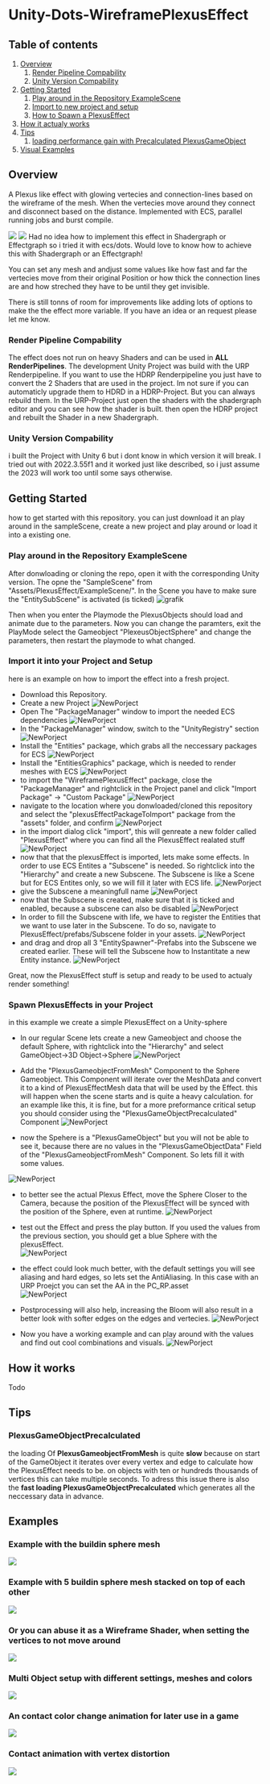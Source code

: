 # Unity-Dots-WireframePlexusEffect

## Table of contents ##
1. [Overview](#overview)
    1. [Render Pipeline Compability](#renderpipeline)
    2. [Unity Version Compability](#unityversion)
2. [Getting Started](#gettingstarted)
    1. [Play around in the Repository ExampleScene](#examplescene)
    2. [Import to new project and setup](#import)
    3. [How to Spawn a PlexusEffect](#spawn)
3. [How it actualy works](#implementation)
4. [Tips](#tips)
    1. [loading performance gain with Precalculated PlexusGameObject ](#precalculated)
5. [Visual Examples](#examples)

  
## Overview <a name="overview"></a>

A Plexus like effect with glowing vertecies and connection-lines based on the wireframe of the mesh. When the vertecies move around they connect and disconnect based on the distance. Implemented with ECS, parallel running jobs and burst compile.

![](https://github.com/Strieglitz/Unity-Dots-WireframePlexusEffect/blob/main/effect6.gif)
![](https://github.com/Strieglitz/Unity-Dots-WireframePlexusEffect/blob/main/effect.gif)
Had no idea how to implement this effect in Shadergraph or Effectgraph so i tried it with ecs/dots. Would love to know how to achieve this with Shadergraph or an Effectgraph!

You can set any mesh and andjust some values like how fast and far the vertecies move from their original Position or how thick the connection lines are and how streched they have to be until they get invisible.

There is still tonns of room for improvements like adding lots of options to make the the effect more variable. If you have an idea or an request please let me know.

### Render Pipeline Compability <a name="renderpipeline"></a>
The effect does not run on heavy Shaders and can be used in **ALL RenderPipelines**. The development Unity Project was build with the URP Renderpipeline. If you want to use the HDRP Renderpipeline you just have to convert the 2 Shaders that are used in the project. Im not sure if you can automaticly upgrade them to HDRD in a HDRP-Project. But you can always rebuild them. In the URP-Project just open the shaders with the shadergraph editor and you can see how the shader is built. then open the HDRP project and rebuilt the Shader in a new Shadergraph.

### Unity Version Compability <a name="unityversion"></a>
i built the Project with Unity 6 but i dont know in which version it will break. I tried out with 2022.3.55f1 and it worked just like described, so i just assume the 2023 will work too until some says otherwise.

## Getting Started <a name="gettingstarted"></a>
how to get started with this repository. you can just download it an play around in the sampleScene, create a new project and play around or load it into a existing one.

### Play around in the Repository ExampleScene <a name="examplescene"></a> 

After donwloading or cloning the repo, open it with the corresponding Unity version. The opne the "SampleScene" from "Assets/PlexusEffect/ExampleScene/".
In the Scene you have to make sure the "EntitySubScene" is activated (is ticked)
![grafik](https://github.com/user-attachments/assets/cb68dfd6-d566-433b-991a-22d6cb2642c5)

Then when you enter the Playmode the PlexusObjects should load and animate due to the parameters.
Now you can change the paramters, exit the PlayMode select the Gameobject "PlexeusObjectSphere" and change the parameters, then restart the playmode to what changed.

### Import it into your Project and Setup <a name="import"></a>

here is an example on how to import the effect into a fresh project. 

- Download this Repository.
- Create a new Project
![NewPorject](TutorialImages/Step1_createProject.png)
- Open The "PackageManager" window to import the needed ECS dependencies
![NewPorject](TutorialImages/Step2_goToPackageManager.png)
- In the "PackageManager" window, switch to the "UnityRegistry" section
![NewPorject](TutorialImages/Step3_SwitchToUnityRegistry.png)
- Install the "Entities" package, which grabs all the neccessary packages for ECS 
![NewPorject](TutorialImages/Step4_installEntitiesPackage.png)
- Install the "EntitiesGraphics" package, which is needed to render meshes with ECS 
![NewPorject](TutorialImages/Step5_installEntitiesGraphicsPackage.png)
- to import the "WireframePlexusEffect" package, close the "PackageManager" and rightclick in the Project panel and click "Import Package" -> "Custom Package" 
![NewPorject](TutorialImages/Step6_clickImport.png)
- navigate to the location where you donwloaded/cloned this repository and select the "plexusEffectPackageToImport" package from the "assets" folder, and confirm
![NewPorject](TutorialImages/Step7_choosePackageToImport.png)
- in the import dialog click "import", this will genreate a new folder called "PlexusEffect" where you can find all the PlexusEffect realated stuff  
![NewPorject](TutorialImages/Step8_Click_import.png)
- now that that the plexusEffect is imported, lets make some effects. In order to use ECS Entites a "Subscene" is needed. So rightclick into the "Hierarchy" and create a new Subscene. The Subscene is like a Scene but for ECS Entites only, so we will fill it later with ECS life.
![NewPorject](TutorialImages/Step9_CreateNewSubscene.png)
- give the Subscene a meaningfull name
![NewPorject](TutorialImages/Step10_CreateNewSubscene2.png)
- now that the Subscene is created, make sure that it is ticked and enabled, because a subscene can also be disabled
![NewPorject](TutorialImages/Step11_MakeSureSubsceneIsTicked.png)
- In order to fill the Subscene with life, we have to register the Entities that we want to use later in the Subscene. To do so, navigate to PlexusEffect/prefabs/Subscene folder in your assets. 
![NewPorject](TutorialImages/Step12_NavigateToSubscenePrefabs.png)
- and drag and drop all 3 "EntitySpawner"-Prefabs into the Subscene we created earlier. These will tell the Subscene how to Instantitate a new Entity instance. 
![NewPorject](TutorialImages/Step13_DragSubscenePrefabsToSubscene.png)

Great, now the PlexusEffect stuff is setup and ready to be used to actualy render something! 

### Spawn PlexusEffects in your Project <a name="spawn"></a> 

in this example we create a simple PlexusEffect on a Unity-sphere

- In our regular Scene lets create a new Gameobject and choose the default Sphere, with rightclick into the "Hierarchy" and select GameObject->3D Object->Sphere 
![NewPorject](TutorialImages/Step14_CreateNewSphere.png)

- Add the "PlexusGameobjectFromMesh" Component to the Sphere Gameobject. This Component will iterate over the MeshData and convert it to a kind of PlexusEffectMesh data that will be used by the Effect. this will happen when the scene starts and is quite a heavy calculation. for an example like this, it is fine, but for a more preformance critical setup you should consider using the "PlexusGameObjectPrecalculated" Component
![NewPorject](TutorialImages/Step15_AddPlexusGameobjectFromMeshComponent.png)

- now the Spehere is a "PlexusGameObject" but you will not be able to see it, because there are no values in the "PlexusGameObjectData" Field of the "PlexusGameobjectFromMesh" Component. So lets fill it with some values.

![NewPorject](TutorialImages/Step16_FillTheCompoenntWithValues.png)

- to better see the actual Plexus Effect, move the Sphere Closer to the Camera, because the position of the PlexusEffect will be synced with the position of the Sphere, even at runtime. 
![NewPorject](TutorialImages/Step17_MoveSphereCloserToCamera.png)

- test out the Effect and press the play button. If you used the values from the previous section, you should get a blue Sphere with the plexusEffect.   
![NewPorject](TutorialImages/Step18_TestEffect.png)

- the effect could look much better, with the default settings you will see aliasing and hard edges, so lets set the AntiAliasing. In this case with an URP Proejct you can set the AA in the PC_RP.asset  
![NewPorject](TutorialImages/Step19_IncreaseAntiAliasing.png)

- Postprocessing will also help, increasing the Bloom will also result in a better look with softer edges on the edges and vertecies.
![NewPorject](TutorialImages/Step20_IncreaseBloom.png)

- Now you have a working example and can play around with the values and find out cool combinations and visuals. 
![NewPorject](TutorialImages/Step21_PlayAround.png)

## How it works <a name="implementation"></a>
Todo
## Tips <a name="tips"></a>

### PlexusGameObjectPrecalculated  <a name="precalculated"></a>

the loading Of **PlexusGameobjectFromMesh** is quite **slow** because on start of the GameObject it iterates over every vertex and edge to calculate how the PlexusEffect needs to be. on objects with ten or hundreds thousands of vertices this can take multiple seconds. To adress this issue there is also the **fast loading PlexusGameObjectPrecalculated** which generates all the neccessary data in advance.  

## Examples <a name="examples"></a>

### Example with the buildin sphere mesh

![](https://github.com/Strieglitz/Unity-Dots-WireframePlexusEffect/blob/main/effect.gif)

### Example with 5 buildin sphere mesh stacked on top of each other

![](https://github.com/Strieglitz/Unity-Dots-WireframePlexusEffect/blob/main/effect6.gif)

### Or you can abuse it as a Wireframe Shader, when setting the vertices to not move around

![](https://github.com/Strieglitz/Unity-Dots-WireframePlexusEffect/blob/main/effect2.gif)

### Multi Object setup with different settings, meshes and colors

![](https://github.com/Strieglitz/Unity-Dots-WireframePlexusEffect/blob/main/effect3.gif)

### An contact color change animation for later use in a game

![](https://github.com/Strieglitz/Unity-Dots-WireframePlexusEffect/blob/main/effect4.gif)

### Contact animation with vertex distortion

![](https://github.com/Strieglitz/Unity-Dots-WireframePlexusEffect/blob/main/effect5.gif)
